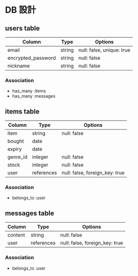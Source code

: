 # DB 設計

## users table

| Column             | Type   | Options                   |
|--------------------|--------|---------------------------|
| email              | string | null: false, unique: true |
| encrypted_password | string | null: false               |
| nickname           | string | null: false               |

### Association

- has_many :items
- has_many :messages


## items table

| Column           | Type       | Options                        |
|------------------|------------|--------------------------------|
| item             | string     | null: false                    |
| bought           | date       |                                |
| expiry           | date       |                                |
| genre_id         | integer    | null: false                    |
| stock            | integer    | null: false                    |
| user             | references | null: false, foreign_key: true |

### Association

- belongs_to :user


## messages table

| Column | Type       | Options                        |
|--------|------------|--------------------------------|
| content| string     | null: false                    |
| user   | references | null: false, foreign_key: true |

### Association

- belongs_to :user
